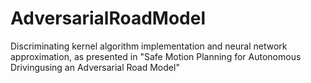 # AdversarialRoadModel
Discriminating kernel algorithm implementation and neural network approximation, as presented in "Safe Motion Planning for Autonomous Drivingusing an Adversarial Road Model"
